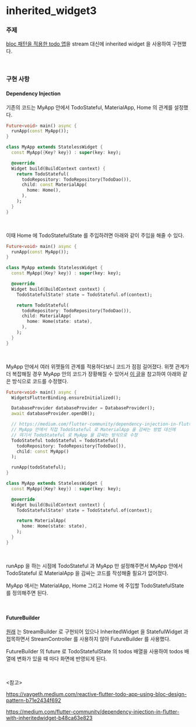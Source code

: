 # inherited_widget3

### 주제

[bloc 패턴을 적용한 todo 앱](https://vaygeth.medium.com/reactive-flutter-todo-app-using-bloc-design-pattern-b71e2434f692)을 stream 대신에 inherited widget 을 사용하여 구현했다.

<br>

### 구현 사항

#### Dependency Injection

기존의 코드는 MyApp 안에서 TodoStateful, MaterialApp, Home 의 관계를 설정했다.

```dart
Future<void> main() async {
  runApp(const MyApp());
}

class MyApp extends StatelessWidget {
  const MyApp({Key? key}) : super(key: key);

  @override
  Widget build(BuildContext context) {
    return TodoStateful(
      todoRepository: TodoRepository(TodoDao()),
      child: const MaterialApp(
        home: Home(),
      ),
    );
  }
}
```

<br>

이때 Home 에 TodoStatefulState 를 주입하려면 아래와 같이 주입을 해줄 수 있다.

```dart
Future<void> main() async {
  runApp(const MyApp());
}

class MyApp extends StatelessWidget {
  const MyApp({Key? key}) : super(key: key);

  @override
  Widget build(BuildContext context) {
    TodoStatefulState? state = TodoStateful.of(context);

    return TodoStateful(
      todoRepository: TodoRepository(TodoDao()),
      child: MaterialApp(
        home: Home(state: state),
      ),
    );
  }
}
```

<br>

MyApp 안에서 여러 위젯들의 관계를 적용하다보니 코드가 점점 길어졌다. 위젯 관계가 더 복잡해질 경우 MyApp 안의 코드가 장황해질 수 있어서 [이 글](https://medium.com/flutter-community/dependency-injection-in-flutter-with-inheritedwidget-b48ca63e823)을 참고하여 아래와 같은 방식으로 코드를 수정했다.

```dart
Future<void> main() async {
  WidgetsFlutterBinding.ensureInitialized();

  DatabaseProvider databaseProvider = DatabaseProvider();
  await databaseProvider.openDB();

  // https://medium.com/flutter-community/dependency-injection-in-flutter-with-inheritedwidget-b48ca63e823
  // MyApp 안에서 직접 TodoStateful 로 MaterialApp 을 감싸는 방법 대신에
  // 여기서 TodoStateful 로 MyApp 을 감싸는 방식으로 수정
  TodoStateful todoStateful = TodoStateful(
    todoRepository: TodoRepository(TodoDao()), 
    child: const MyApp()
  );

  runApp(todoStateful);
}

class MyApp extends StatelessWidget {
  const MyApp({Key? key}) : super(key: key);

  @override
  Widget build(BuildContext context) {
    TodoStatefulState? state = TodoStateful.of(context);

    return MaterialApp(
      home: Home(state: state),
    );
  }
}
```

<br>

runApp 을 하는 시점에 TodoStateful 과 MyApp 만 설정해주면서 MyApp 안에서 TodoStateful 로 MaterialApp 을 감싸는 코드를 작성해줄 필요가 없어졌다.

MyApp 에서는 MaterialApp, Home 그리고 Home 에 주입할 TodoStatefulState 를 정의해주면 된다.

<br>

#### FutureBuilder

[원래](https://vaygeth.medium.com/reactive-flutter-todo-app-using-bloc-design-pattern-b71e2434f692) 는 StreamBuilder 로 구현되어 있으나 InheritedWidget 을 StatefulWidget 과 접목하면서 StreamController 를 사용하지 않아 FutureBuilder 를 사용했다.

FutureBuilder 의 future 로 TodoStatefulState 의 todos 배열을 사용하여 todos 배열에 변화가 있을 때 마다 화면에 반영되게 된다.

<br>

<참고>

https://vaygeth.medium.com/reactive-flutter-todo-app-using-bloc-design-pattern-b71e2434f692

https://medium.com/flutter-community/dependency-injection-in-flutter-with-inheritedwidget-b48ca63e823

